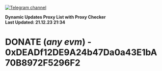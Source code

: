 [![Telegram channel](https://img.shields.io/endpoint?url=https://runkit.io/damiankrawczyk/telegram-badge/branches/master?url=https://t.me/n4z4v0d)](https://t.me/n4z4v0d) 

**Dynamic Updates Proxy List with Proxy Checker**  
**Last Updated: 21.12.23 21:34**

# DONATE (_any evm_) - 0xDEADf12DE9A24b47Da0a43E1bA70B8972F5296F2
